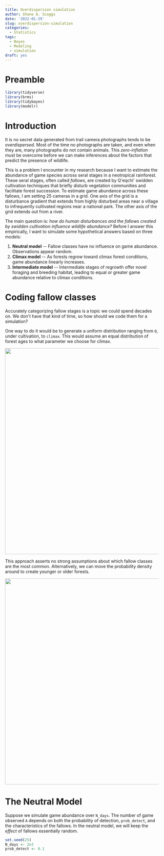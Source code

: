 ```yaml
---
title: Overdispersion simulation
author: Shane A. Scaggs
date: '2022-01-29'
slug: overdispersion-simulation
categories:
  - Statistics
tags:
  - Bayes
  - Modeling
  - simulation
draft: yes 
---
```


# Preamble 


```r
library(tidyverse)
library(brms)
library(tidybayes)
library(modelr)
```




# Introduction

It is no secret data generated from trail camera photographs tends to be *overdispersed*. Most of the time no photographs are taken, and even when they are, many photographs do not contain animals. This *zero-inflation* must be overcome before we can make inferences about the factors that predict the presence of wildlife. 

This is a problem I encounter in my research because I want to estimate the abundance of game species across seral stages in a neotropical rainforest. These seral stages, often called *fallows*, are created by Q'eqchi' swidden cultivation techniques that briefly disturb vegetation communities and facilitate forest succession. To estimate game abundance across these fallows, I am setting 25 cameras in a grid. One axis of the grid is a disturbance gradient that extends from highly disturbed areas near a village to infrequently cultivated regions near a national park. The other axis of the grid extends out from a river. 

The main question is: *how do human disturbances and the fallows created by swidden cultivation influence wildlife abundance?* Before I answer this empirically, I want to simulate some hypothetical answers based on three models: 

1. **Neutral model** -- Fallow classes have no influence on game abundance. Observations appear random.  
2. **Climax model** -- As forests regrow toward climax forest conditions, game abundance linearly increases. 
3. **Intermediate model** -- Intermediate stages of regrowth offer novel foraging and breeding habitat, leading to equal or greater game abundance relative to climax conditions. 

# Coding fallow classes 

Accurately categorizing fallow stages is a topic we could spend decades on. We don't have that kind of time, so how should we code them for a simulation? 

One way to do it would be to generate a uniform distribution ranging from `0`, under cultivation, to `climax`. This would assume an equal distribution of forest ages to what parameter we choose for climax. 

<img src="{{< blogdown/postref >}}index_files/figure-html/unnamed-chunk-3-1.png" width="672" />

This approach asserts no strong assumptions about which fallow classes are the most common. Alternatively, we can move the probability density around to create younger or older forests. 

<img src="{{< blogdown/postref >}}index_files/figure-html/unnamed-chunk-4-1.png" width="672" />


# The Neutral Model 

Suppose we simulate game abundance over `N_days`. The number of game observed `A` depends on both the probability of detection, `prob_detect`, and the characteristics of the fallows. In the neutral model, we will keep the *effect* of fallows essentially random. 


```r
set.seed(25)
N_days <- 2e3 
prob_detect <- 0.1
```
    
    
    
    
    
    
    
    
